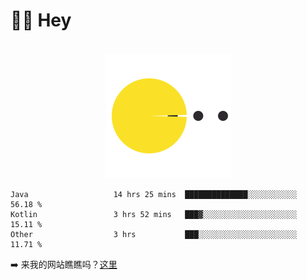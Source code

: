 
# 👋🏻 Hey
<div align="center">
	<br>
	<img src="https://raw.githubusercontent.com/Aniket965/Aniket965/master/pacman.svg?sanitize=true" width="200" height="200">
	<br>
</div>

<!--START_SECTION:waka-->

```text
Java                   14 hrs 25 mins  ██████████████░░░░░░░░░░░   56.18 %
Kotlin                 3 hrs 52 mins   ███▓░░░░░░░░░░░░░░░░░░░░░   15.11 %
Other                  3 hrs           ███░░░░░░░░░░░░░░░░░░░░░░   11.71 %
```

<!--END_SECTION:waka-->

 ➡️  来我的网站瞧瞧吗？[这里](https://www.shaolongfei.com)
